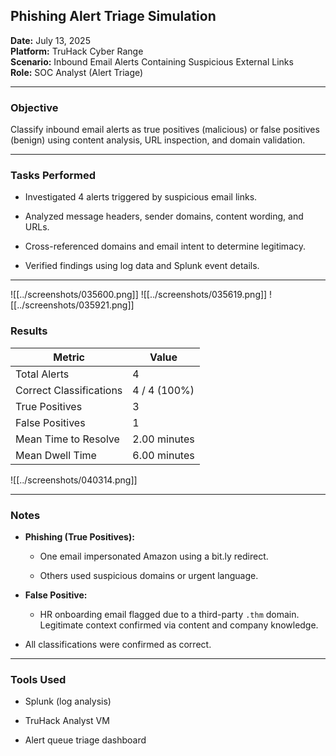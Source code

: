 ## Phishing Alert Triage Simulation

**Date:** July 13, 2025  
**Platform:** TruHack Cyber Range  
**Scenario:** Inbound Email Alerts Containing Suspicious External Links  
**Role:** SOC Analyst (Alert Triage)

---

### Objective

Classify inbound email alerts as true positives (malicious) or false positives (benign) using content analysis, URL inspection, and domain validation.

---

### Tasks Performed

- Investigated 4 alerts triggered by suspicious email links.
    
- Analyzed message headers, sender domains, content wording, and URLs.
    
- Cross-referenced domains and email intent to determine legitimacy.
    
- Verified findings using log data and Splunk event details.
    

---
![[../screenshots/035600.png]]
![[../screenshots/035619.png]]
![[../screenshots/035921.png]]
### Results

|Metric|Value|
|---|---|
|Total Alerts|4|
|Correct Classifications|4 / 4 (100%)|
|True Positives|3|
|False Positives|1|
|Mean Time to Resolve|2.00 minutes|
|Mean Dwell Time|6.00 minutes|
![[../screenshots/040314.png]]

---

### Notes

- **Phishing (True Positives):**
    
    - One email impersonated Amazon using a bit.ly redirect.
        
    - Others used suspicious domains or urgent language.
        
- **False Positive:**
    
    - HR onboarding email flagged due to a third-party `.thm` domain. Legitimate context confirmed via content and company knowledge.
        
- All classifications were confirmed as correct.
    

---

### Tools Used

- Splunk (log analysis)
    
- TruHack Analyst VM
    
- Alert queue triage dashboard